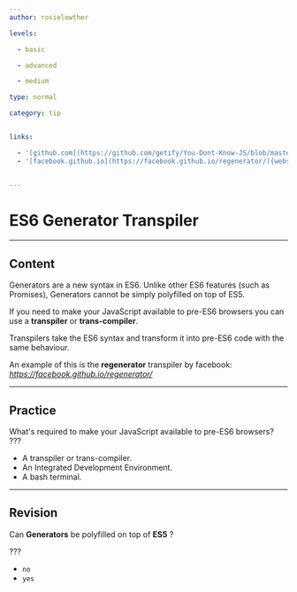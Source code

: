 ```yaml
---
author: rosielowther

levels:

  - basic

  - advanced

  - medium

type: normal

category: tip


links:

  - '[github.com](https://github.com/getify/You-Dont-Know-JS/blob/master/async%20&%20performance/ch4.md){website}'
  - '[facebook.github.io](https://facebook.github.io/regenerator/){website}'


---
```


# ES6 Generator Transpiler

---
## Content

Generators are a new syntax in ES6. Unlike other ES6 features (such as Promises), Generators cannot be simply polyfilled on top of ES5. 

If you need to make your JavaScript available to pre-ES6 browsers you can use a **transpiler** or **trans-compiler**.  

Transpilers take the ES6 syntax and transform it into pre-ES6 code with the same behaviour.

An example of this is the **regenerator** transpiler by facebook:
_https://facebook.github.io/regenerator/_

---
## Practice

What's required to make your JavaScript available to pre-ES6 browsers? ???


* A transpiler or trans-compiler.
* An Integrated Development Environment.
* A bash terminal.

---
## Revision

Can **Generators** be polyfilled on top of **ES5** ?

???


* `no`
* `yes`

